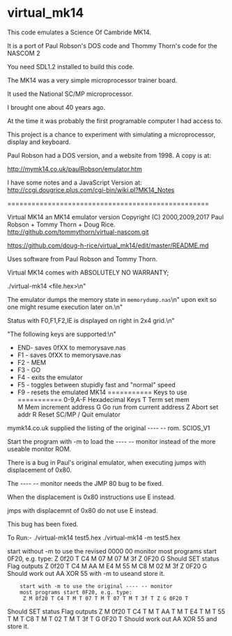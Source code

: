 # virtual_mk14

This code emulates a Science Of Cambride MK14.

It is a port of Paul Robson's DOS code and Thommy Thorn's code for the NASCOM 2

You need SDL1.2 installed to build this code.

The MK14 was a very simple microprocessor trainer board. 

It used the National SC/MP microprocessor.

I brought one about 40 years ago.

At the time it was probably the first programable computer I had access to.

This project is a chance to experiment with simulating a microprocessor, display and keyboard.

Paul Robson had a DOS version, and a website from 1998. A copy is at: 

http://mymk14.co.uk/paulRobson/emulator.htm

I have some notes and a JavaScript Version at:
http://ccgi.dougrice.plus.com/cgi-bin/wiki.pl?MK14_Notes

==================================================

Virtual MK14  an MK14 emulator version 
Copyright (C) 2000,2009,2017  Paul Robson + Tommy Thorn + Doug Rice.
http://github.com/tommythorn/virtual-nascom.git

https://github.com/doug-h-rice/virtual_mk14/edit/master/README.md

Uses software from Paul Robson and Tommy Thorn.

Virtual MK14 comes with ABSOLUTELY NO WARRANTY; 

./virtual-mk14 <file.hex>\n"

The emulator dumps the memory state in `memorydump.nas`\n"
upon exit so one might resume execution later on.\n"

Status with  F0,F1,F2,IE is displayed on right in 2x4 grid.\n"

"The following keys are supported:\n"

* END- saves 0fXX to memorysave.nas 
* F1 - saves 0fXX to memorysave.nas 
* F2 - MEM 
* F3 - GO 
* F4 - exits the emulator
* F5 - toggles between stupidly fast and "normal" speed
* F9 - resets the emulated MK14
===========
Keys to use
===========
		0-9,A-F Hexadecimal Keys
		T       Term	set mem  
		M       Mem	increment address 
		G       Go		run from current address
		Z       Abort	set addr 
		R       Reset SC/MP
		/       Quit emulator


mymk14.co.uk supplied the listing of the original ---- -- rom. SCIOS_V1

Start the program with -m to load the ---- -- monitor instead of the more useable monitor ROM.

There is a bug in Paul's original emulator, when executing jumps with displacement of 0x80.

The ---- -- monitor needs the JMP 80 bug to be fixed.

When the displacement is 0x80 instructions use E instead. 

jmps with displacemnt of 0x80 do not use E instead.

This bug has been fixed.

To Run:-
./virtual-mk14      test5.hex
./virtual-mk14 -m   test5.hex

start without -m to use the revised 0000 00 monitor
		most programs start 0F20, e.g. type: 
		 Z 0f20 T C4 M 07 M 07 M 3f Z 0F20 G 
		 Should SET status Flag outputs
		 Z 0f20 T C4 M AA M E4 M 55 M C8 M 02 M 3f Z 0F20 G 
		 Should work out AA XOR 55  with -m to useand store it. 
		    
		start with -m to use the original ---- -- monitor
		most programs start 0F20, e.g. type: 
		 Z M 0f20 T C4 T M T 07 T M T 07 T M T 3f T Z G 0F20 T 

  Should SET status Flag outputs
		 Z M 0f20 T C4 T M T AA T M T E4 T M T 55 T M T C8 T M T 02 T M T 3f T G 0F20 T 
		 Should work out AA XOR 55 and store it. 
